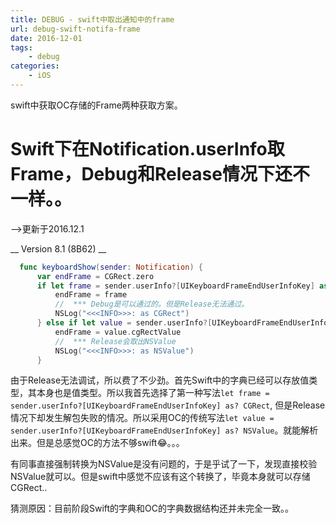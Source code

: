```yaml
---
title: DEBUG - swift中取出通知中的frame
url: debug-swift-notifa-frame
date: 2016-12-01
tags:
    - debug
categories:
    - iOS
---
```


swift中获取OC存储的Frame两种获取方案。

<!--more-->

# Swift下在Notification.userInfo取Frame，Debug和Release情况下还不一样。。
  -->更新于2016.12.1
  
  __ Version 8.1 (8B62) __

  ``` swift
    func keyboardShow(sender: Notification) {
        var endFrame = CGRect.zero        
        if let frame = sender.userInfo?[UIKeyboardFrameEndUserInfoKey] as? CGRect {
            endFrame = frame
            //  *** Debug是可以通过的。但是Release无法通过。
            NSLog("<<<INFO>>>: as CGRect")
        } else if let value = sender.userInfo?[UIKeyboardFrameEndUserInfoKey] as? NSValue {
            endFrame = value.cgRectValue
            //  *** Release会取出NSValue
            NSLog("<<<INFO>>>: as NSValue")
        }

  ```

  由于Release无法调试，所以费了不少劲。首先Swift中的字典已经可以存放值类型，其本身也是值类型。所以我首先选择了第一种写法`let frame = sender.userInfo?[UIKeyboardFrameEndUserInfoKey] as? CGRect`, 但是Release情况下却发生解包失败的情况。所以采用OC的传统写法`let value = sender.userInfo?[UIKeyboardFrameEndUserInfoKey] as? NSValue`。就能解析出来。但是总感觉OC的方法不够swift😂。。。

  有同事直接强制转换为NSValue是没有问题的，于是乎试了一下，发现直接校验NSValue就可以。但是swift中感觉不应该有这个转换了，毕竟本身就可以存储CGRect..

  猜测原因：目前阶段Swift的字典和OC的字典数据结构还并未完全一致。。

